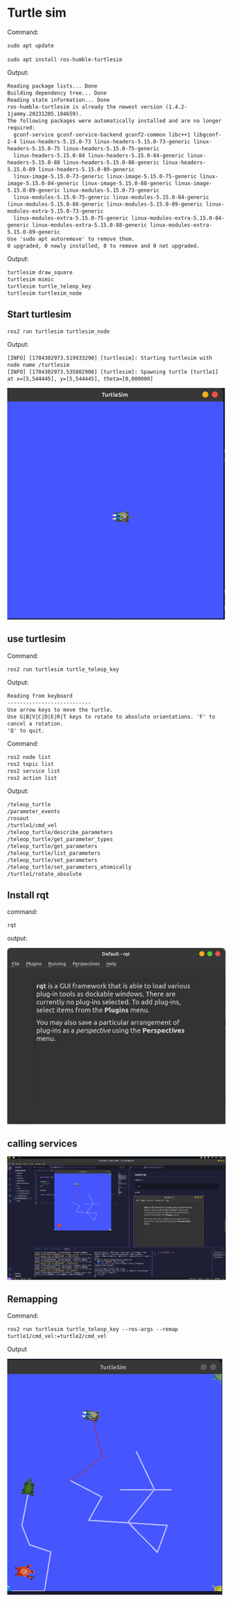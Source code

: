 # Turtle sim

Command:

```console
sudo apt update

sudo apt install ros-humble-turtlesim
```

Output:
```console
Reading package lists... Done
Building dependency tree... Done
Reading state information... Done
ros-humble-turtlesim is already the newest version (1.4.2-1jammy.20231205.184659).
The following packages were automatically installed and are no longer required:
  gconf-service gconf-service-backend gconf2-common libc++1 libgconf-2-4 linux-headers-5.15.0-73 linux-headers-5.15.0-73-generic linux-headers-5.15.0-75 linux-headers-5.15.0-75-generic
  linux-headers-5.15.0-84 linux-headers-5.15.0-84-generic linux-headers-5.15.0-88 linux-headers-5.15.0-88-generic linux-headers-5.15.0-89 linux-headers-5.15.0-89-generic
  linux-image-5.15.0-73-generic linux-image-5.15.0-75-generic linux-image-5.15.0-84-generic linux-image-5.15.0-88-generic linux-image-5.15.0-89-generic linux-modules-5.15.0-73-generic
  linux-modules-5.15.0-75-generic linux-modules-5.15.0-84-generic linux-modules-5.15.0-88-generic linux-modules-5.15.0-89-generic linux-modules-extra-5.15.0-73-generic
  linux-modules-extra-5.15.0-75-generic linux-modules-extra-5.15.0-84-generic linux-modules-extra-5.15.0-88-generic linux-modules-extra-5.15.0-89-generic
Use 'sudo apt autoremove' to remove them.
0 upgraded, 0 newly installed, 0 to remove and 0 not upgraded.
```
Output:

```console
turtlesim draw_square
turtlesim mimic
turtlesim turtle_teleop_key
turtlesim turtlesim_node
```
## Start turtlesim
```console
ros2 run turtlesim turtlesim_node
```
Output:
```console
[INFO] [1704302973.519933290] [turtlesim]: Starting turtlesim with node name /turtlesim
[INFO] [1704302973.535802908] [turtlesim]: Spawning turtle [turtle1] at x=[5,544445], y=[5,544445], theta=[0,000000]
```
![Alt text](./img/Screenshot%20from%202024-01-03%2014-30-33.png "Turtle sim window")

## use turtlesim

Command:
```console
ros2 run turtlesim turtle_teleop_key
```

Output:
```console
Reading from keyboard
---------------------------
Use arrow keys to move the turtle.
Use G|B|V|C|D|E|R|T keys to rotate to absolute orientations. 'F' to cancel a rotation.
'Q' to quit.
```

Command:
```console
ros2 node list
ros2 topic list
ros2 service list
ros2 action list
```
Output:
```console
/teleop_turtle
/parameter_events
/rosout
/turtle1/cmd_vel
/teleop_turtle/describe_parameters
/teleop_turtle/get_parameter_types
/teleop_turtle/get_parameters
/teleop_turtle/list_parameters
/teleop_turtle/set_parameters
/teleop_turtle/set_parameters_atomically
/turtle1/rotate_absolute
```

## Install rqt

command:
```console
rqt
```
output:

![Alt text](./img/Screenshot%20from%202024-01-03%2014-45-02.png "rqt start")

## calling services

![Alt text](./img/Screenshot%20from%202024-01-03%2022-53-28.png)

## Remapping

Command:
```console
ros2 run turtlesim turtle_teleop_key --ros-args --remap turtle1/cmd_vel:=turtle2/cmd_vel
```

Output

![Alt text](./img/Screenshot%20from%202024-01-03%2022-56-47.png)
